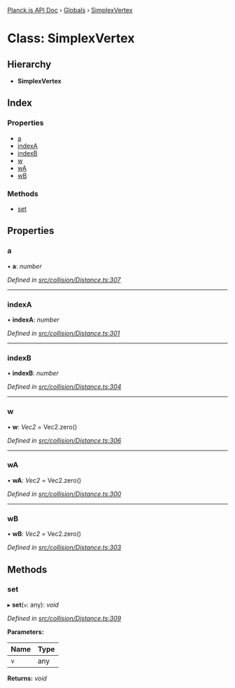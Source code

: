 [Planck.js API Doc](../README.md) › [Globals](../globals.md) › [SimplexVertex](simplexvertex.md)

# Class: SimplexVertex

## Hierarchy

* **SimplexVertex**

## Index

### Properties

* [a](simplexvertex.md#a)
* [indexA](simplexvertex.md#indexa)
* [indexB](simplexvertex.md#indexb)
* [w](simplexvertex.md#w)
* [wA](simplexvertex.md#wa)
* [wB](simplexvertex.md#wb)

### Methods

* [set](simplexvertex.md#set)

## Properties

###  a

• **a**: *number*

*Defined in [src/collision/Distance.ts:307](https://github.com/shakiba/planck.js/blob/7e469c4/src/collision/Distance.ts#L307)*

___

###  indexA

• **indexA**: *number*

*Defined in [src/collision/Distance.ts:301](https://github.com/shakiba/planck.js/blob/7e469c4/src/collision/Distance.ts#L301)*

___

###  indexB

• **indexB**: *number*

*Defined in [src/collision/Distance.ts:304](https://github.com/shakiba/planck.js/blob/7e469c4/src/collision/Distance.ts#L304)*

___

###  w

• **w**: *Vec2* = Vec2.zero()

*Defined in [src/collision/Distance.ts:306](https://github.com/shakiba/planck.js/blob/7e469c4/src/collision/Distance.ts#L306)*

___

###  wA

• **wA**: *Vec2* = Vec2.zero()

*Defined in [src/collision/Distance.ts:300](https://github.com/shakiba/planck.js/blob/7e469c4/src/collision/Distance.ts#L300)*

___

###  wB

• **wB**: *Vec2* = Vec2.zero()

*Defined in [src/collision/Distance.ts:303](https://github.com/shakiba/planck.js/blob/7e469c4/src/collision/Distance.ts#L303)*

## Methods

###  set

▸ **set**(`v`: any): *void*

*Defined in [src/collision/Distance.ts:309](https://github.com/shakiba/planck.js/blob/7e469c4/src/collision/Distance.ts#L309)*

**Parameters:**

Name | Type |
------ | ------ |
`v` | any |

**Returns:** *void*
